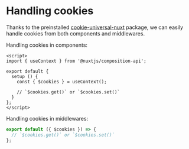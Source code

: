 # Handling cookies

Thanks to the preinstalled [cookie-universal-nuxt](https://www.npmjs.com/package/cookie-universal-nuxt) package, we can easily handle cookies from both components and middlewares.

Handling cookies in components:

```vue
<script>
import { useContext } from '@nuxtjs/composition-api';

export default {
  setup () {
    const { $cookies } = useContext();

    // `$cookies.get()` or `$cookies.set()`
  }
};
</script>
```

Handling cookies in middlewares:

```javascript
export default ({ $cookies }) => {
  // `$cookies.get()` or `$cookies.set()`
};
```
